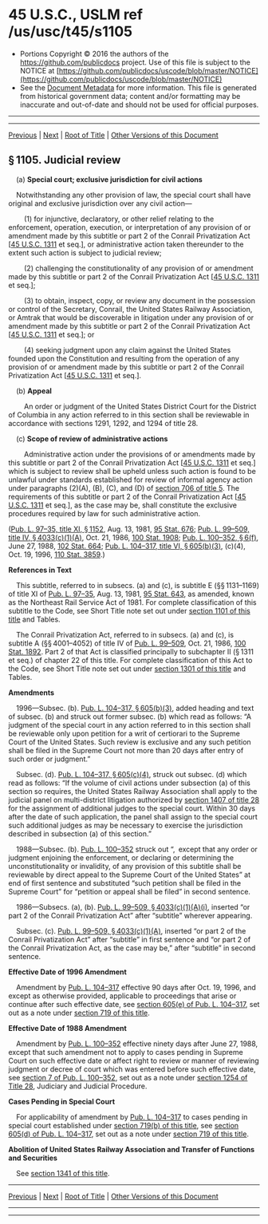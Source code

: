 ---
---

# 45 U.S.C., USLM ref /us/usc/t45/s1105

* Portions Copyright © 2016 the authors of the https://github.com/publicdocs project.
  Use of this file is subject to the NOTICE at [https://github.com/publicdocs/uscode/blob/master/NOTICE](https://github.com/publicdocs/uscode/blob/master/NOTICE)
* See the [Document Metadata](././../../../..//README.md) for more information.
  This file is generated from historical government data; content and/or formatting may be inaccurate and out-of-date and should not be used for official purposes.

----------
----------

[Previous](./../../../..//us/usc/t45/ch20/m__us_usc_t45_s1104.md) | [Next](./../../../..//us/usc/t45/ch20/m__us_usc_t45_s1106.md) | [Root of Title](./../../../../) | [Other Versions of this Document](https://publicdocs.github.io/go/links?ns=uslm&ref=%2Fus%2Fusc%2Ft45%2Fs1105)

## § 1105. Judicial review

    (a) __Special court; exclusive jurisdiction for civil actions__ 

    Notwithstanding any other provision of law, the special court shall have original and exclusive jurisdiction over any civil action—

        (1) for injunctive, declaratory, or other relief relating to the enforcement, operation, execution, or interpretation of any provision of or amendment made by this subtitle or part 2 of the Conrail Privatization Act \[[45 U.S.C. 1311][/us/usc/t45/s1311] et seq.\], or administrative action taken thereunder to the extent such action is subject to judicial review;

        (2) challenging the constitutionality of any provision of or amendment made by this subtitle or part 2 of the Conrail Privatization Act \[[45 U.S.C. 1311][/us/usc/t45/s1311] et seq.\];

        (3) to obtain, inspect, copy, or review any document in the possession or control of the Secretary, Conrail, the United States Railway Association, or Amtrak that would be discoverable in litigation under any provision of or amendment made by this subtitle or part 2 of the Conrail Privatization Act \[[45 U.S.C. 1311][/us/usc/t45/s1311] et seq.\]; or

        (4) seeking judgment upon any claim against the United States founded upon the Constitution and resulting from the operation of any provision of or amendment made by this subtitle or part 2 of the Conrail Privatization Act \[[45 U.S.C. 1311][/us/usc/t45/s1311] et seq.\].

    (b) __Appeal__ 

        An order or judgment of the United States District Court for the District of Columbia in any action referred to in this section shall be reviewable in accordance with sections 1291, 1292, and 1294 of title 28.

    (c) __Scope of review of administrative actions__ 

        Administrative action under the provisions of or amendments made by this subtitle or part 2 of the Conrail Privatization Act \[[45 U.S.C. 1311][/us/usc/t45/s1311] et seq.\] which is subject to review shall be upheld unless such action is found to be unlawful under standards established for review of informal agency action under paragraphs (2)(A), (B), (C), and (D) of [section 706 of title 5][/us/usc/t5/s706]. The requirements of this subtitle or part 2 of the Conrail Privatization Act \[[45 U.S.C. 1311][/us/usc/t45/s1311] et seq.\], as the case may be, shall constitute the exclusive procedures required by law for such administrative action.

([Pub. L. 97–35, title XI, § 1152][/us/pl/97/35/s1152], Aug. 13, 1981, [95 Stat. 676][/us/stat/95/676]; [Pub. L. 99–509, title IV, § 4033(c)(1)(A)][/us/pl/99/509/s4033/c/1/A], Oct. 21, 1986, [100 Stat. 1908][/us/stat/100/1908]; [Pub. L. 100–352, § 6(f)][/us/pl/100/352/s6/f], June 27, 1988, [102 Stat. 664][/us/stat/102/664]; [Pub. L. 104–317, title VI, § 605(b)(3)][/us/pl/104/317/s605/b/3], (c)(4), Oct. 19, 1996, [110 Stat. 3859][/us/stat/110/3859].)

 __References in Text__ 

    This subtitle, referred to in subsecs. (a) and (c), is subtitle E (§§ 1131–1169) of title XI of [Pub. L. 97–35][/us/pl/97/35], Aug. 13, 1981, [95 Stat. 643][/us/stat/95/643], as amended, known as the Northeast Rail Service Act of 1981. For complete classification of this subtitle to the Code, see Short Title note set out under [section 1101 of this title][/us/usc/t45/s1101] and Tables.

    The Conrail Privatization Act, referred to in subsecs. (a) and (c), is subtitle A (§§ 4001–4052) of title IV of [Pub. L. 99–509][/us/pl/99/509], Oct. 21, 1986, [100 Stat. 1892][/us/stat/100/1892]. Part 2 of that Act is classified principally to subchapter II (§ 1311 et seq.) of chapter 22 of this title. For complete classification of this Act to the Code, see Short Title note set out under [section 1301 of this title][/us/usc/t45/s1301] and Tables.

 __Amendments__ 

    1996—Subsec. (b). [Pub. L. 104–317, § 605(b)(3)][/us/pl/104/317/s605/b/3], added heading and text of subsec. (b) and struck out former subsec. (b) which read as follows: “A judgment of the special court in any action referred to in this section shall be reviewable only upon petition for a writ of certiorari to the Supreme Court of the United States. Such review is exclusive and any such petition shall be filed in the Supreme Court not more than 20 days after entry of such order or judgment.”

    Subsec. (d). [Pub. L. 104–317, § 605(c)(4)][/us/pl/104/317/s605/c/4], struck out subsec. (d) which read as follows: “If the volume of civil actions under subsection (a) of this section so requires, the United States Railway Association shall apply to the judicial panel on multi-district litigation authorized by [section 1407 of title 28][/us/usc/t28/s1407] for the assignment of additional judges to the special court. Within 30 days after the date of such application, the panel shall assign to the special court such additional judges as may be necessary to exercise the jurisdiction described in subsection (a) of this section.”

    1988—Subsec. (b). [Pub. L. 100–352][/us/pl/100/352] struck out “, except that any order or judgment enjoining the enforcement, or declaring or determining the unconstitutionality or invalidity, of any provision of this subtitle shall be reviewable by direct appeal to the Supreme Court of the United States” at end of first sentence and substituted “such petition shall be filed in the Supreme Court” for “petition or appeal shall be filed” in second sentence.

    1986—Subsecs. (a), (b). [Pub. L. 99–509, § 4033(c)(1)(A)(i)][/us/pl/99/509/s4033/c/1/A/i], inserted “or part 2 of the Conrail Privatization Act” after “subtitle” wherever appearing.

    Subsec. (c). [Pub. L. 99–509, § 4033(c)(1)(A)][/us/pl/99/509/s4033/c/1/A], inserted “or part 2 of the Conrail Privatization Act” after “subtitle” in first sentence and “or part 2 of the Conrail Privatization Act, as the case may be,” after “subtitle” in second sentence.

 __Effective Date of 1996 Amendment__ 

    Amendment by [Pub. L. 104–317][/us/pl/104/317] effective 90 days after Oct. 19, 1996, and except as otherwise provided, applicable to proceedings that arise or continue after such effective date, see [section 605(e) of Pub. L. 104–317][/us/pl/104/317/s605/e], set out as a note under [section 719 of this title][/us/usc/t45/s719].

 __Effective Date of 1988 Amendment__ 

    Amendment by [Pub. L. 100–352][/us/pl/100/352] effective ninety days after June 27, 1988, except that such amendment not to apply to cases pending in Supreme Court on such effective date or affect right to review or manner of reviewing judgment or decree of court which was entered before such effective date, see [section 7 of Pub. L. 100–352][/us/pl/100/352/s7], set out as a note under [section 1254 of Title 28][/us/usc/t28/s1254], Judiciary and Judicial Procedure.

 __Cases Pending in Special Court__ 

    For applicability of amendment by [Pub. L. 104–317][/us/pl/104/317] to cases pending in special court established under [section 719(b) of this title][/us/usc/t45/s719/b], see [section 605(d) of Pub. L. 104–317][/us/pl/104/317/s605/d], set out as a note under [section 719 of this title][/us/usc/t45/s719].

 __Abolition of United States Railway Association and Transfer of Functions and Securities__ 

    See [section 1341 of this title][/us/usc/t45/s1341].

----------

[Previous](./../../../..//us/usc/t45/ch20/m__us_usc_t45_s1104.md) | [Next](./../../../..//us/usc/t45/ch20/m__us_usc_t45_s1106.md) | [Root of Title](./../../../../) | [Other Versions of this Document](https://publicdocs.github.io/go/links?ns=uslm&ref=%2Fus%2Fusc%2Ft45%2Fs1105)

----------
----------

[/us/usc/t45/s1311]: https://publicdocs.github.io/go/links?ns=uslm&ref=%2Fus%2Fusc%2Ft45%2Fs1311
[/us/usc/t45/s1311]: https://publicdocs.github.io/go/links?ns=uslm&ref=%2Fus%2Fusc%2Ft45%2Fs1311
[/us/usc/t45/s1311]: https://publicdocs.github.io/go/links?ns=uslm&ref=%2Fus%2Fusc%2Ft45%2Fs1311
[/us/usc/t45/s1311]: https://publicdocs.github.io/go/links?ns=uslm&ref=%2Fus%2Fusc%2Ft45%2Fs1311
[/us/usc/t45/s1311]: https://publicdocs.github.io/go/links?ns=uslm&ref=%2Fus%2Fusc%2Ft45%2Fs1311
[/us/usc/t5/s706]: https://publicdocs.github.io/go/links?ns=uslm&ref=%2Fus%2Fusc%2Ft5%2Fs706
[/us/usc/t45/s1311]: https://publicdocs.github.io/go/links?ns=uslm&ref=%2Fus%2Fusc%2Ft45%2Fs1311
[/us/pl/97/35/s1152]: https://publicdocs.github.io/go/links?ns=uslm&ref=%2Fus%2Fpl%2F97%2F35%2Fs1152
[/us/stat/95/676]: https://publicdocs.github.io/go/links?ns=uslm&ref=%2Fus%2Fstat%2F95%2F676
[/us/pl/99/509/s4033/c/1/A]: https://publicdocs.github.io/go/links?ns=uslm&ref=%2Fus%2Fpl%2F99%2F509%2Fs4033%2Fc%2F1%2FA
[/us/stat/100/1908]: https://publicdocs.github.io/go/links?ns=uslm&ref=%2Fus%2Fstat%2F100%2F1908
[/us/pl/100/352/s6/f]: https://publicdocs.github.io/go/links?ns=uslm&ref=%2Fus%2Fpl%2F100%2F352%2Fs6%2Ff
[/us/stat/102/664]: https://publicdocs.github.io/go/links?ns=uslm&ref=%2Fus%2Fstat%2F102%2F664
[/us/pl/104/317/s605/b/3]: https://publicdocs.github.io/go/links?ns=uslm&ref=%2Fus%2Fpl%2F104%2F317%2Fs605%2Fb%2F3
[/us/stat/110/3859]: https://publicdocs.github.io/go/links?ns=uslm&ref=%2Fus%2Fstat%2F110%2F3859
[/us/pl/97/35]: https://publicdocs.github.io/go/links?ns=uslm&ref=%2Fus%2Fpl%2F97%2F35
[/us/stat/95/643]: https://publicdocs.github.io/go/links?ns=uslm&ref=%2Fus%2Fstat%2F95%2F643
[/us/usc/t45/s1101]: https://publicdocs.github.io/go/links?ns=uslm&ref=%2Fus%2Fusc%2Ft45%2Fs1101
[/us/pl/99/509]: https://publicdocs.github.io/go/links?ns=uslm&ref=%2Fus%2Fpl%2F99%2F509
[/us/stat/100/1892]: https://publicdocs.github.io/go/links?ns=uslm&ref=%2Fus%2Fstat%2F100%2F1892
[/us/usc/t45/s1301]: https://publicdocs.github.io/go/links?ns=uslm&ref=%2Fus%2Fusc%2Ft45%2Fs1301
[/us/pl/104/317/s605/b/3]: https://publicdocs.github.io/go/links?ns=uslm&ref=%2Fus%2Fpl%2F104%2F317%2Fs605%2Fb%2F3
[/us/pl/104/317/s605/c/4]: https://publicdocs.github.io/go/links?ns=uslm&ref=%2Fus%2Fpl%2F104%2F317%2Fs605%2Fc%2F4
[/us/usc/t28/s1407]: https://publicdocs.github.io/go/links?ns=uslm&ref=%2Fus%2Fusc%2Ft28%2Fs1407
[/us/pl/100/352]: https://publicdocs.github.io/go/links?ns=uslm&ref=%2Fus%2Fpl%2F100%2F352
[/us/pl/99/509/s4033/c/1/A/i]: https://publicdocs.github.io/go/links?ns=uslm&ref=%2Fus%2Fpl%2F99%2F509%2Fs4033%2Fc%2F1%2FA%2Fi
[/us/pl/99/509/s4033/c/1/A]: https://publicdocs.github.io/go/links?ns=uslm&ref=%2Fus%2Fpl%2F99%2F509%2Fs4033%2Fc%2F1%2FA
[/us/pl/104/317]: https://publicdocs.github.io/go/links?ns=uslm&ref=%2Fus%2Fpl%2F104%2F317
[/us/pl/104/317/s605/e]: https://publicdocs.github.io/go/links?ns=uslm&ref=%2Fus%2Fpl%2F104%2F317%2Fs605%2Fe
[/us/usc/t45/s719]: https://publicdocs.github.io/go/links?ns=uslm&ref=%2Fus%2Fusc%2Ft45%2Fs719
[/us/pl/100/352]: https://publicdocs.github.io/go/links?ns=uslm&ref=%2Fus%2Fpl%2F100%2F352
[/us/pl/100/352/s7]: https://publicdocs.github.io/go/links?ns=uslm&ref=%2Fus%2Fpl%2F100%2F352%2Fs7
[/us/usc/t28/s1254]: https://publicdocs.github.io/go/links?ns=uslm&ref=%2Fus%2Fusc%2Ft28%2Fs1254
[/us/pl/104/317]: https://publicdocs.github.io/go/links?ns=uslm&ref=%2Fus%2Fpl%2F104%2F317
[/us/usc/t45/s719/b]: https://publicdocs.github.io/go/links?ns=uslm&ref=%2Fus%2Fusc%2Ft45%2Fs719%2Fb
[/us/pl/104/317/s605/d]: https://publicdocs.github.io/go/links?ns=uslm&ref=%2Fus%2Fpl%2F104%2F317%2Fs605%2Fd
[/us/usc/t45/s719]: https://publicdocs.github.io/go/links?ns=uslm&ref=%2Fus%2Fusc%2Ft45%2Fs719
[/us/usc/t45/s1341]: https://publicdocs.github.io/go/links?ns=uslm&ref=%2Fus%2Fusc%2Ft45%2Fs1341


